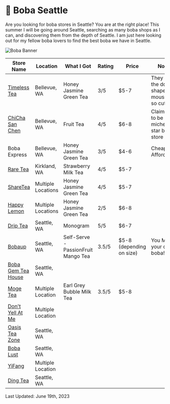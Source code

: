 # 🧋 Boba Seattle

Are you looking for boba stores in Seattle? You are at the right place! This summer I will be going around Seattle, searching as many boba shops as I can, and discovering them from the depth of Seattle. I am just here looking out for my fellow boba lovers to find the best boba we have in Seattle.

![Boba Banner](https://github.com/macyso12/boba-seattle/assets/75864321/121a452d-7441-484f-9e54-22d0324888da)

| Store Name | Location | What I Got | Rating | Price | Note |
| --- | --- | --- | --- | --- | --- |
| [Timeless Tea](https://www.instagram.com/timelessteaseattle/?hl=en) | Bellevue, WA | Honey Jasmine Green Tea | 3/5 | $5-7 | They have the dog-shaped mousse, so cute! | 
| [ChiCha San Chen](https://www.chichasanchensocal.com/) | Bellevue, WA | Fruit Tea | 4/5 | $6-8 | Claimed to be 3-michelin star boba store | 
| Boba Express | Bellevue, WA | Honey Jasmine Green Tea | 3/5 | $4-6 | Cheap & Affordable
| [Rare Tea](https://rareteasonoma.square.site/) | Kirkland, WA | Strawberry Milk Tea | 4/5 | $5-7
| [ShareTea](https://www.1992sharetea.com/) | Multiple Locations | Honey Jasmine Green Tea | 4/5 | $5-7
| [Happy Lemon](https://happylemonseattle.com/) | Multiple Locations | Honey Jasmine Green Tea | 2/5 | $6-8
| [Drip Tea](https://thedriptea.com/) | Seattle, WA | Monogram | 5/5 | $6-7 |
| [Bobaup](https://bobaupseattle.com/) | Seattle, WA | Self-Serve - PassionFruit Mango Tea | 3.5/5 | $5-8 (depending on size) | You MAKE your own boba!! |
| [Boba Gem Tea House](https://www.bobagemteahouse.com/) | Seattle, WA |
| [Moge Tea](https://pos.chowbus.com/online-ordering/store/13988) | Multiple Location | Earl Grey Bubble Milk Tea | 3.5/5  | $5-8 | 
| [Don't Yell At Me](https://www.instagram.com/dontyellatme.usa/?hl=en) | Multiple Location |
| [Oasis Tea Zone](https://www.oasisteazone.com/) | Seattle, WA |
| [Boba Lust](https://www.bobalustteahouse.com/) | Seattle, WA |
| [YiFang](https://www.yifangteapnw.com/) | Multiple Location |
| [Ding Tea](https://www.clover.com/online-ordering/ding-tea-seattle-seattle-2) | Seattle, WA |

Last Updated: June 19th, 2023
